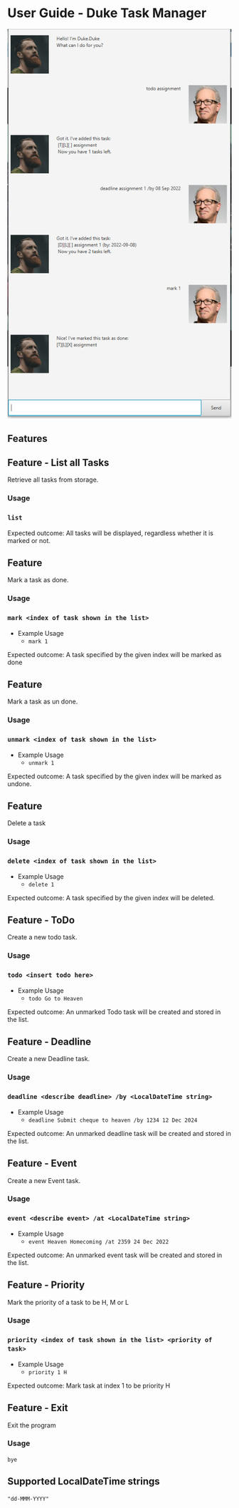 # User Guide - Duke Task Manager
![Screenshot](Ui.png)

## Features 

## Feature - List all Tasks
Retrieve all tasks from storage.
### Usage
### `list`

Expected outcome: All tasks will be displayed, regardless whether it is marked or not.

## Feature
Mark a task as done.
### Usage
### `mark <index of task shown in the list>`

- Example Usage
  - `mark 1`

Expected outcome: A task specified by the given index will be marked as done

## Feature
Mark a task as un done.
### Usage
### `unmark <index of task shown in the list>`

- Example Usage
    - `unmark 1`

Expected outcome: A task specified by the given index will be marked as undone.

## Feature
Delete a task
### Usage
### `delete <index of task shown in the list>`

- Example Usage
    - `delete 1`

Expected outcome: A task specified by the given index will be deleted.

## Feature - ToDo
Create a new todo task.
### Usage
### `todo <insert todo here>`

- Example Usage
  - `todo Go to Heaven`

Expected outcome: An unmarked Todo task will be created and stored in the list.

## Feature - Deadline
Create a new Deadline task.
### Usage
### `deadline <describe deadline> /by <LocalDateTime string>`

- Example Usage
  - `deadline Submit cheque to heaven /by 1234 12 Dec 2024`

Expected outcome: An unmarked deadline task will be created and stored in the list.

## Feature - Event
Create a new Event task.
### Usage
### `event <describe event> /at <LocalDateTime string>`

- Example Usage
  - `event Heaven Homecoming /at 2359 24 Dec 2022`

Expected outcome: An unmarked event task will be created and stored in the list.

## Feature - Priority
Mark the priority of a task to be H, M or L
### Usage
### `priority <index of task shown in the list> <priority of task>`

- Example Usage
  - `priority 1 H`
  
Expected outcome: Mark task at index 1 to be priority H

## Feature - Exit
Exit the program
### Usage
`bye`

## Supported LocalDateTime strings
```
"dd-MMM-YYYY"
```
